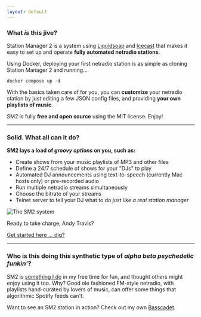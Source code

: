 ```yaml
---
layout: default
---
```


### What *is* this jive?

Station Manager 2 is a system using [Liquidsoap](https://www.liquidsoap.info/) and [Icecast](https://icecast.org/) that makes it easy to set up and operate **fully automated netradio stations**.

Using Docker, deploying your first netradio station is as simple as cloning Station Manager 2 and running...
```console
docker compose up -d
```

With the basics taken care of for you, you can **customize** your netradio station by just editing a few JSON config files, and providing **your own playlists of music**.

SM2 is fully **free and open source** using the MIT license. Enjoy!

* * *

### Solid. What all can it do?

**SM2 lays a load of *groovy options* on you, such as:**
* Create shows from your music playlists of MP3 and other files
* Define a 24/7 schedule of shows for your "DJs" to play
* Automated DJ announcements using text-to-speech (currently Mac hosts only) or pre-recorded audio
* Run multiple netradio streams simultaneously
* Choose the bitrate of your streams
* Telnet server to tell your DJ what to do *just like a real station manager*

![The SM2 system](/assets/images/sm2_system.png)

Ready to take charge, Andy Travis?

[Get started here ... dig?](https://github.com/ymatto/Station-Manager-2/wiki)

* * *

### Who is this doing this synthetic type of *alpha beta psychedelic funkin'*?

SM2 is [something I do](https://www.hine.org) in my free time for fun, and thought others might enjoy using it too. Why? Good ole fashioned FM-style netradio, with playlists hand-curated by lovers of music, can offer some things that algorithmic Spotify feeds can't.

Want to see an SM2 station in action? Check out my own [Basscadet](https://basscadet.net/).

